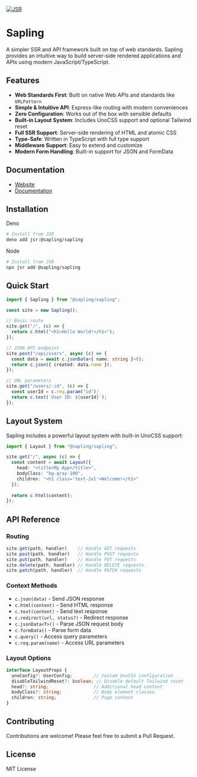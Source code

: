 [![JSR](https://jsr.io/badges/@sapling/sapling)](https://jsr.io/@sapling/sapling)

# Sapling

A simpler SSR and API framework built on top of web standards. Sapling provides an intuitive way to build server-side rendered applications and APIs using modern JavaScript/TypeScript.

## Features

- **Web Standards First**: Built on native Web APIs and standards like `URLPattern`
- **Simple & Intuitive API**: Express-like routing with modern conveniences
- **Zero Configuration**: Works out of the box with sensible defaults
- **Built-in Layout System**: Includes UnoCSS support and optional Tailwind reset
- **Full SSR Support**: Server-side rendering of HTML and atomic CSS
- **Type-Safe**: Written in TypeScript with full type support
- **Middleware Support**: Easy to extend and customize
- **Modern Form Handling**: Built-in support for JSON and FormData

## Documentation

- [Website](https://sapling.build)
- [Documentation](https://sapling.build/docs)

## Installation

Deno

```bash
# Install from JSR
deno add jsr:@sapling/sapling
```

Node

```bash
# Install from JSR
npx jsr add @sapling/sapling
```

## Quick Start

```typescript
import { Sapling } from "@sapling/sapling";

const site = new Sapling();

// Basic route
site.get("/", (c) => {
  return c.html("<h1>Hello World!</h1>");
});

// JSON API endpoint
site.post("/api/users", async (c) => {
  const data = await c.jsonData<{ name: string }>();
  return c.json({ created: data.name });
});

// URL parameters
site.get("/users/:id", (c) => {
  const userId = c.req.param("id");
  return c.text(`User ID: ${userId}`);
});
```

## Layout System

Sapling includes a powerful layout system with built-in UnoCSS support:

```typescript
import { Layout } from "@sapling/sapling";

site.get("/", async (c) => {
  const content = await Layout({
    head: "<title>My App</title>",
    bodyClass: "bg-gray-100",
    children: "<h1 class='text-2xl'>Welcome!</h1>"
  });
  
  return c.html(content);
});
```

## API Reference

### Routing

```typescript
site.get(path, handler)    // Handle GET requests
site.post(path, handler)   // Handle POST requests
site.put(path, handler)    // Handle PUT requests
site.delete(path, handler) // Handle DELETE requests
site.patch(path, handler)  // Handle PATCH requests
```

### Context Methods

- `c.json(data)` - Send JSON response
- `c.html(content)` - Send HTML response
- `c.text(content)` - Send text response
- `c.redirect(url, status?)` - Redirect response
- `c.jsonData<T>()` - Parse JSON request body
- `c.formData()` - Parse form data
- `c.query()` - Access query parameters
- `c.req.param(name)` - Access URL parameters

### Layout Options

```typescript
interface LayoutProps {
  unoConfig?: UserConfig;        // Custom UnoCSS configuration
  disableTailwindReset?: boolean; // Disable default Tailwind reset
  head?: string;                 // Additional head content
  bodyClass?: string;            // Body element classes
  children: string;              // Page content
}
```

## Contributing

Contributions are welcome! Please feel free to submit a Pull Request.

## License

MIT License
